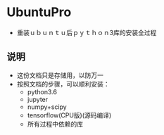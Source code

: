 # UbuntuPro

- 重装ｕｂｕｎｔｕ后ｐｙｔｈｏｎ3库的安装全过程

## 说明

- 这份文档只是存储用，以防万一 
- 按照文档的步骤，可以顺利安装：
   + python3.6
   + jupyter
   + numpy+scipy
   + tensorflow(CPU版)(源码编译)
   + 所有过程中依赖的库
